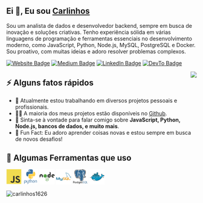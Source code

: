 <h2>Ei 👋, Eu sou <a href="https://stanleylim.me/">Carlinhos</a></h2>
<p>Sou um analista de dados e desenvolvedor backend, sempre em busca de inovação e soluções criativas. Tenho experiência sólida em várias linguagens de programação e ferramentas essenciais no desenvolvimento moderno, como JavaScript, Python, Node.js, MySQL, PostgreSQL e Docker. Sou proativo, com muitas ideias e adoro resolver problemas complexos.</p>

<p><a href="https://stanleylim.me"><img src="https://img.shields.io/badge/-stanleylim.me-4E69C8?style=flat-square&amp;labelColor=4E69C8&amp;logo=Firefox&amp;link=https://stanleylim.me" alt="Website Badge"></a> 
<a href="https://medium.com/@serbis"><img src="https://img.shields.io/badge/-@serbis-14c767?style=flat-square&amp;labelColor=14c767&amp;logo=Medium&amp;link=https://medium.com/@serbis" alt="Medium Badge"></a> 
<a href="https://www.linkedin.com/in/serbis/"><img src="https://img.shields.io/badge/-@serbis-0077B5?style=flat-square&amp;labelColor=0077B5&amp;logo=LinkedIn&amp;link=https://www.linkedin.com/in/serbis/" alt="LinkedIn Badge"></a> 
<a href="https://dev.to/spiderpig86"><img src="https://img.shields.io/badge/-@spiderpig86-0A0A0A?style=flat-square&amp;labelColor=0A0A0A&amp;logo=dev.to&amp;link=https://dev.to/spiderpig86" alt="DevTo Badge"></a></p>

<img align="right" src="https://media1.giphy.com/media/13HgwGsXF0aiGY/giphy.gif" />

<h2>⚡️ Alguns fatos rápidos</h2>
<ul>
<li>🔭 Atualmente estou trabalhando em diversos projetos pessoais e profissionais.</li>
<li>👨‍💻 A maioria dos meus projetos estão disponíveis no <a href="https://github.com/Carlinhos1626">Github</a>.</li>
<li>💬 Sinta-se à vontade para falar comigo sobre <strong>JavaScript, Python, Node.js, bancos de dados, e muito mais</strong>.</li>
<li>🎉 Fun Fact: Eu adoro aprender coisas novas e estou sempre em busca de novos desafios!</li>
</ul>

<h2>🚀 Algumas Ferramentas que uso</h2>
<p align="left">
<img src="https://raw.githubusercontent.com/devicons/devicon/master/icons/javascript/javascript-original.svg" alt="JavaScript" width="40" height="40" />
<img src="https://raw.githubusercontent.com/devicons/devicon/master/icons/python/python-original-wordmark.svg" alt="Python" width="40" height="40" />
<img src="https://raw.githubusercontent.com/devicons/devicon/master/icons/nodejs/nodejs-original-wordmark.svg" alt="Node.js" width="40" height="40" />
<img src="https://raw.githubusercontent.com/devicons/devicon/master/icons/mysql/mysql-original-wordmark.svg" alt="MySQL" width="40" height="40" />
<img src="https://raw.githubusercontent.com/devicons/devicon/master/icons/postgresql/postgresql-original-wordmark.svg" alt="PostgreSQL" width="40" height="40" />
<img src="https://raw.githubusercontent.com/devicons/devicon/master/icons/docker/docker-original.svg" alt="Docker" width="40" height="40" />
</p>

<img src="https://github-readme-stats.vercel.app/api?username=carlinhos1626&show_icons=true&count_private=true" alt="carlinhos1626" />
